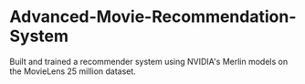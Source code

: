 # Advanced-Movie-Recommendation-System
Built and trained a recommender system using NVIDIA's Merlin models on the MovieLens 25 million dataset.
